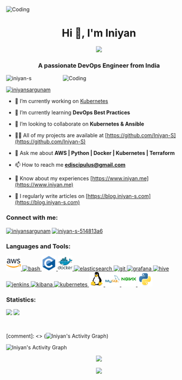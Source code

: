 <img align="center" alt="Coding" width="1000" src="https://miro.medium.com/max/1400/1*mqv03KrlG5LK2XU1uV4LJg.gif">
<h1 align="center">Hi 👋, I'm Iniyan</h1>
<p align="center">
  <a href="https://github.com/DenverCoder1/readme-typing-svg"><img src="https://readme-typing-svg.herokuapp.com?lines=I+love+open-source.;;I+love+learning.;I+love+spreading+knowledge.;&center=true&width=500&height=50"></a>
</p>
<h3 align="center">A passionate DevOps Engineer from India</h3>
<img align="right" alt="Coding" width="350" src="https://cdn.dribbble.com/users/1162077/screenshots/3848914/programmer.gif">

<p align="left"> <img src="https://komarev.com/ghpvc/?username=iniyan-s&label=Profile%20views&color=0e75b6&style=flat" alt="iniyan-s" /> </p>

<p align="left"> <a href="https://twitter.com/iniyansargunam" target="blank"><img src="https://img.shields.io/twitter/follow/iniyansargunam?logo=twitter&style=for-the-badge" alt="iniyansargunam" /></a> </p>

- 🔭 I’m currently working on [Kubernetes](https://github.com/Iniyan-S/kubernetes)

- 🌱 I’m currently learning **DevOps Best Practices**

- 👯 I’m looking to collaborate on **Kubernetes & Ansible**

- 👨‍💻 All of my projects are available at [https://github.com/Iniyan-S](https://github.com/Iniyan-S)

- 💬 Ask me about **AWS | Python | Docker | Kubernetes | Terraform**

- 📫 How to reach me **ediscipulus@gmail.com**

- 📄 Know about my experiences [https://www.iniyan.me](https://www.iniyan.me)

- 📝 I regularly write articles on [https://blog.iniyan-s.com](https://blog.iniyan-s.com)

### Connect with me:
<p align="left">
<a href="https://twitter.com/iniyansargunam" target="blank"><img align="center" src="https://raw.githubusercontent.com/rahuldkjain/github-profile-readme-generator/master/src/images/icons/Social/twitter.svg" alt="iniyansargunam" height="30" width="40" /></a>
<a href="https://linkedin.com/in/iniyan-s-514813a6" target="blank"><img align="center" src="https://raw.githubusercontent.com/rahuldkjain/github-profile-readme-generator/master/src/images/icons/Social/linked-in-alt.svg" alt="iniyan-s-514813a6" height="30" width="40" /></a>
</p>


### Languages and Tools:
<p align="left"> <a href="https://aws.amazon.com" target="_blank" rel="noreferrer"> <img src="https://raw.githubusercontent.com/devicons/devicon/master/icons/amazonwebservices/amazonwebservices-original-wordmark.svg" alt="aws" width="40" height="40"/> </a> <a href="https://www.gnu.org/software/bash/" target="_blank" rel="noreferrer"> <img src="https://www.vectorlogo.zone/logos/gnu_bash/gnu_bash-icon.svg" alt="bash" width="40" height="40"/> </a> <a href="https://www.cprogramming.com/" target="_blank" rel="noreferrer"> <img src="https://raw.githubusercontent.com/devicons/devicon/master/icons/c/c-original.svg" alt="c" width="40" height="40"/> </a> <a href="https://www.docker.com/" target="_blank" rel="noreferrer"> <img src="https://raw.githubusercontent.com/devicons/devicon/master/icons/docker/docker-original-wordmark.svg" alt="docker" width="40" height="40"/> </a> <a href="https://www.elastic.co" target="_blank" rel="noreferrer"> <img src="https://www.vectorlogo.zone/logos/elastic/elastic-icon.svg" alt="elasticsearch" width="40" height="40"/> </a> <a href="https://git-scm.com/" target="_blank" rel="noreferrer"> <img src="https://www.vectorlogo.zone/logos/git-scm/git-scm-icon.svg" alt="git" width="40" height="40"/> </a> <a href="https://grafana.com" target="_blank" rel="noreferrer"> <img src="https://www.vectorlogo.zone/logos/grafana/grafana-icon.svg" alt="grafana" width="40" height="40"/> </a> <a href="https://hive.apache.org/" target="_blank" rel="noreferrer"> <img src="https://www.vectorlogo.zone/logos/apache_hive/apache_hive-icon.svg" alt="hive" width="40" height="40"/> </a> <a href="https://www.jenkins.io" target="_blank" rel="noreferrer"> <img src="https://www.vectorlogo.zone/logos/jenkins/jenkins-icon.svg" alt="jenkins" width="40" height="40"/> </a> <a href="https://www.elastic.co/kibana" target="_blank" rel="noreferrer"> <img src="https://www.vectorlogo.zone/logos/elasticco_kibana/elasticco_kibana-icon.svg" alt="kibana" width="40" height="40"/> </a> <a href="https://kubernetes.io" target="_blank" rel="noreferrer"> <img src="https://www.vectorlogo.zone/logos/kubernetes/kubernetes-icon.svg" alt="kubernetes" width="40" height="40"/> </a> <a href="https://www.linux.org/" target="_blank" rel="noreferrer"> <img src="https://raw.githubusercontent.com/devicons/devicon/master/icons/linux/linux-original.svg" alt="linux" width="40" height="40"/> </a> <a href="https://www.mysql.com/" target="_blank" rel="noreferrer"> <img src="https://raw.githubusercontent.com/devicons/devicon/master/icons/mysql/mysql-original-wordmark.svg" alt="mysql" width="40" height="40"/> </a> <a href="https://www.nginx.com" target="_blank" rel="noreferrer"> <img src="https://raw.githubusercontent.com/devicons/devicon/master/icons/nginx/nginx-original.svg" alt="nginx" width="40" height="40"/> </a> <a href="https://www.python.org" target="_blank" rel="noreferrer"> <img src="https://raw.githubusercontent.com/devicons/devicon/master/icons/python/python-original.svg" alt="python" width="40" height="40"/> </a> </p>

### Statistics:
<p align="left">
    <img width="49.5%" src="https://github-readme-stats.vercel.app/api?username=iniyan-s&show_icons=true&include_all_commits=true&theme=dark&hide_border=true">
    <img width="49.5%" src="https://github-readme-streak-stats.herokuapp.com/?user=iniyan-s&theme=dark&hide_border=true&include_all_commits=true">		  
  </a>
</p>
<br>

[comment]: <> (![Iniyan's Activity Graph](https://activity-graph.herokuapp.com/graph?username=iniyan-s&custom_title=Iniyan's%20Contribution%20Graph&theme=high-contrast&bg_color=151515&hide_border=true&line=fa8b00&point=c58545))

![Iniyan's Activity Graph](https://github-readme-activity-graph.cyclic.app/graph?username=iniyan-s&custom_title=Iniyan's%20Contribution%20Graph&theme=high-contrast&bg_color=151515&hide_border=true&line=fa8b00&point=c58545)

<p align="center">
    <img width="49.5%" src="https://github-readme-stats.vercel.app/api/top-langs/?username=iniyan-s&theme=dark&hide_border=true&include_all_commits=true&count_private=true&layout=compact">
  </a>
</p>

<p align="center"><img src="https://profile-counter.glitch.me/{iniyan-s}/count.svg"></p>
